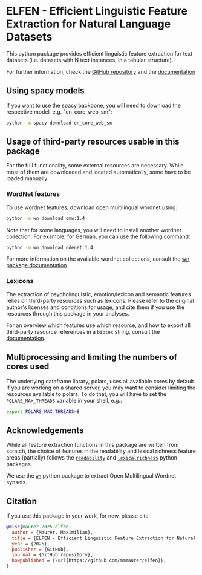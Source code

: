 # ELFEN - Efficient Linguistic Feature Extraction for Natural Language Datasets

This python package provides efficient linguistic feature extraction for text datasets (i.e. datasets with N text instances, in a tabular structure).

For further information, check the [GitHub repository](https://github.com/mmmaurer/elfen) and the [documentation](https://elfen.readthedocs.io)

## Using spacy models

If you want to use the spacy backbone, you will need to download the respective model, e.g. "en_core_web_sm":
 ```bash
 python -m spacy download en_core_web_sm
 ```

## Usage of third-party resources usable in this package
For the full functionality, some external resources are necessary. While most of them are downloaded and located automatically, some have to be loaded manually.

### WordNet features
To use wordnet features, download open multilingual wordnet using:
```bash
python -m wn download omw:1.4
```

Note that for some languages, you will need to install another wordnet collection. For example, for German, you can use the following command:

```bash
python -m wn download odenet:1.4
```

For more information on the available wordnet collections, consult the [wn package documentation](https://wn.readthedocs.io/en/latest/guides/lexicons.html).

### Lexicons
The extraction of psycholinguistic, emotion/lexicon and semantic features relies on third-party resources such as lexicons.
Please refer to the original author's licenses and conditions for usage, and cite them if you use the resources through this package in your analyses.

For an overview which features use which resource, and how to export all third-party resource references in a `bibtex` string, consult the [documentation](https://elfen.readthedocs.io).

## Multiprocessing and limiting the numbers of cores used
The underlying dataframe library, polars, uses all available cores by default.
If you are working on a shared server, you may want to consider limiting the resources available to polars.
To do that, you will have to set the ``POLARS_MAX_THREADS`` variable in your shell, e.g.:

```bash
export POLARS_MAX_THREADS=8
```

## Acknowledgements

While all feature extraction functions in this package are written from scratch, the choice of features in the readability and lexical richness feature areas (partially) follows the [`readability`](https://github.com/andreasvc/readability) and [`lexicalrichness`](https://github.com/LSYS/LexicalRichness) python packages.

We use the [`wn`](https://github.com/goodmami/wn) python package to extract Open  Multilingual Wordnet synsets.

## Citation
If you use this package in your work, for now, please cite
```bibtex
@misc{maurer-2025-elfen,
  author = {Maurer, Maximilian},
  title = {ELFEN - Efficient Linguistic Feature Extraction for Natural Language Datasets},
  year = {2025},
  publisher = {GitHub},
  journal = {GitHub repository},
  howpublished = {\url{https://github.com/mmmaurer/elfen}},
}
```